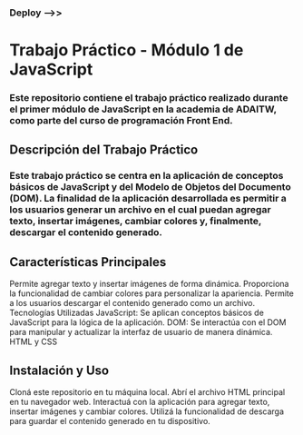 ### Deploy -->> 
# Trabajo Práctico - Módulo 1 de JavaScript
### Este repositorio contiene el trabajo práctico realizado durante el primer módulo de JavaScript en la academia de ADAITW, como parte del curso de programación Front End.

## Descripción del Trabajo Práctico
### Este trabajo práctico se centra en la aplicación de conceptos básicos de JavaScript y del Modelo de Objetos del Documento (DOM). La finalidad de la aplicación desarrollada es permitir a los usuarios generar un archivo en el cual puedan agregar texto, insertar imágenes, cambiar colores y, finalmente, descargar el contenido generado.

## Características Principales
Permite agregar texto y insertar imágenes de forma dinámica.
Proporciona la funcionalidad de cambiar colores para personalizar la apariencia.
Permite a los usuarios descargar el contenido generado como un archivo.
Tecnologías Utilizadas
JavaScript: Se aplican conceptos básicos de JavaScript para la lógica de la aplicación.
DOM: Se interactúa con el DOM para manipular y actualizar la interfaz de usuario de manera dinámica.
HTML y CSS
## Instalación y Uso
Cloná este repositorio en tu máquina local.
Abrí el archivo HTML principal en tu navegador web.
Interactuá con la aplicación para agregar texto, insertar imágenes y cambiar colores.
Utilizá la funcionalidad de descarga para guardar el contenido generado en tu dispositivo.
